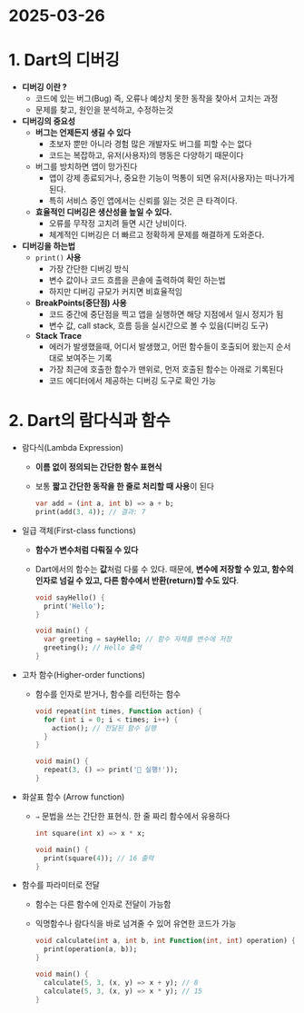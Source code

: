 # 2025-03-26

# 1. Dart의 디버깅

- **디버깅 이란 ?**
    - 코드에 있는 버그(Bug) 즉, 오류나 예상치 못한 동작을 찾아서 고치는 과정
    - 문제를 찾고, 원인을 분석하고, 수정하는것
- **디버깅의 중요성**
    - **버그는 언제든지 생길 수 있다**
        - 초보자 뿐만 아니라 경험 많은 개발자도 버그를 피할 수는 없다
        - 코드는 복잡하고, 유저(사용자)의 행동은 다양하기 때문이다
    - 버그를 방치하면 앱이 망가진다
        - 앱이 강제 종료되거나, 중요한 기능이 먹통이 되면 유저(사용자)는 떠나가게 된다.
        - 특히 서비스 중인 앱에서는 신뢰를 잃는 것은 큰 타격이다.
    - **효율적인 디버깅은 생산성을 높일 수 있다.**
        - 오류를 무작정 고치려 들면 시간 낭비이다.
        - 체계적인 디버깅은 더 빠르고 정확하게 문제를 해결하게 도와준다.
- **디버깅을 하는법**
    - `print()` **사용**
        - 가장 간단한 디버깅 방식
        - 변수 값이나 코드 흐름을 콘솔에 출력하여 확인 하는법
        - 하지만 디버깅 규모가 커지면 비효율적임
    - **BreakPoints(중단점) 사용**
        - 코드 중간에 중단점을 찍고 앱을 실행하면 해당 지점에서 일시 정지가 됨
        - 변수 값, call stack, 흐름 등을 실시간으로 볼 수 있음(디버깅 도구)
    - **Stack Trace**
        - 에러가 발생했을때, 어디서 발생했고, 어떤 함수들이 호출되어 왔는지 순서대로 보여주는 기록
        - 가장 최근에 호출한 함수가 맨위로, 먼저 호출된 함수는 아래로 기록된다
        - 코드 에디터에서 제공하는 디버깅 도구로 확인 가능

# 2. Dart의 람다식과 함수

- 람다식(Lambda Expression)
    - **이름 없이 정의되는 간단한 함수 표현식**
    - 보통 **짧고 간단한 동작을 한 줄로 처리할 때 사용**이 된다
        
        ```dart
        var add = (int a, int b) => a + b;
        print(add(3, 4)); // 결과: 7
        ```
        
- 일급 객체(First-class functions)
    - **함수가 변수처럼 다뤄질 수 있다**
    - Dart에서의 함수는 **값**처럼 다룰 수 있다. 때문에, **변수에 저장할 수 있고, 함수의 인자로 넘길 수 있고, 다른 함수에서 반환(return)할 수도 있다**.
        
        ```dart
        void sayHello() {
          print('Hello');
        }
        
        void main() {
          var greeting = sayHello; // 함수 자체를 변수에 저장
          greeting(); // Hello 출력
        }
        ```
        
- 고차 함수(Higher-order functions)
    - 함수를 인자로 받거나, 함수를 리턴하는 함수
        
        ```dart
        void repeat(int times, Function action) {
          for (int i = 0; i < times; i++) {
            action(); // 전달된 함수 실행
          }
        }
        
        void main() {
          repeat(3, () => print('🎯 실행!'));
        }
        ```
        
- 화살표 함수 (Arrow function)
    - `⇒` 문법을 쓰는 간단한 표현식. 한 줄 짜리 함수에서 유용하다
        
        ```dart
        int square(int x) => x * x;
        
        void main() {
          print(square(4)); // 16 출력
        }
        ```
        
- 함수를 파라미터로 전달
    - 함수는 다른 함수에 인자로 전달이 가능함
    - 익명함수나 람다식을 바로 넘겨줄 수 있어 유연한 코드가 가능
        
        ```dart
        void calculate(int a, int b, int Function(int, int) operation) {
          print(operation(a, b));
        }
        
        void main() {
          calculate(5, 3, (x, y) => x + y); // 8
          calculate(5, 3, (x, y) => x * y); // 15
        }
        
        ```